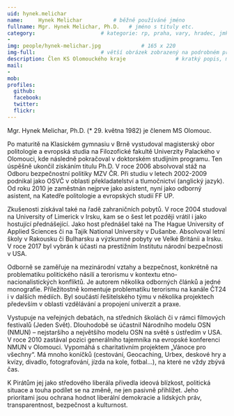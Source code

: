 ```yaml
---
uid: hynek.melichar
name:     Hynek Melichar          # běžně používáné jméno
fullname: Mgr. Hynek Melichar, Ph.D.   # jméno s tituly etc.
category:                     # kategorie: rp, praha, vary, hradec, jmk, senat
- 
img: people/hynek-melichar.jpg             # 165 x 220
img-full:                     # větší obrázek zobrazený na podrobném profilu
description: Člen KS Olomouckého kraje                # kratký popis, max 160 znaků
mail:
- 
mob:         
profiles:
  github:
  facebook:       
  twitter:        
  flickr:       
---
```

Mgr. Hynek Melichar, Ph.D. (* 29. května 1982) je členem MS Olomouc.

Po maturitě na Klasickém gymnasiu v Brně vystudoval magisterský obor politologie a evropská studia na Filozofické fakultě Univerzity Palackého v Olomouci, kde následně pokračoval v doktorském studijním programu. Ten úspěšně ukončil získáním titulu Ph.D. V roce 2006 absolvoval stáž na Odboru bezpečnostní politiky MZV ČR. Při studiu v letech 2002-2009 podnikal jako OSVČ v oblasti překladatelství a tlumočnictví (anglický jazyk). Od roku 2010 je zaměstnán nejprve jako asistent, nyní jako odborný asistent, na Katedře politologie a evropských studií FF UP.

Zkušenosti získával také na řadě zahraničních pobytů. V roce 2004 studoval na University of Limerick v Irsku, kam se o šest let později vrátil i jako hostující přednášející. Jako host přednášel také na The Hague University of Applied Sciences či na Tajik National University v Dušanbe. Absolvoval letní školy v Rakousku či Bulharsku a výzkumné pobyty ve Velké Británii a Irsku. V roce 2017 byl vybrán k účasti na prestižním Institutu národní bezpečnosti v USA.

Odborně se zaměřuje na mezinárodní vztahy a bezpečnost, konkrétně na problematiku politického násilí a terorismu v kontextu etno-nacionalistických konfliktů. Je autorem několika odborných článků a jedné monografie. Příležitostně komentuje problematiku terorismu na kanále ČT24 i v dalších médiích. Byl součástí řešitelského týmu v několika projektech především v oblasti vzdělávání a propojení univerzit a praxe.

Vystupuje na veřejných debatách, na středních školách či v rámci filmových festivalů (Jeden Svět). Dlouhodobě se účastnil Národního modelu OSN (NMUN) – nejstaršího a největšího modelu OSN na světě s ústředím v USA. V roce 2010 zastával pozici generálního tajemníka na evropské konferenci NMUN v Olomouci. Vypomáhá s charitativním projektem „Vánoce pro všechny“. Má mnoho koníčků (cestování, Geocaching, Urbex, deskové hry a kvízy, divadlo, fotografování, jízda na kole, fotbal…), na které ne vždy zbývá čas.

K Pirátům jej jako středového liberála přivedla ideová blízkost, politická situace a touha podílet se na změně, ne jen pasivně přihlížet. Jeho prioritami jsou ochrana hodnot liberální demokracie a lidských práv, transparentnost, bezpečnost a kulturnost. 